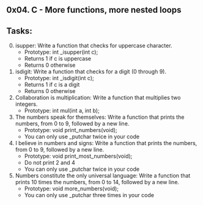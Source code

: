 0x04. C - More functions, more nested loops
---------------------------------------------
## Tasks:
0. isupper: Write a function that checks for uppercase character.
	* Prototype: int _isupper(int c);
	* Returns 1 if c is uppercase
	* Returns 0 otherwise
1. isdigit: Write a function that checks for a digit (0 through 9).
	* Prototype: int _isdigit(int c);
	* Returns 1 if c is a digit
	* Returns 0 otherwise
2. Collaboration is multiplication: Write a function that multiplies two integers.
	* Prototype: int mul(int a, int b);
3. The numbers speak for themselves: Write a function that prints the numbers, from 0 to 9, followed by a new line.
	* Prototype: void print_numbers(void);
	* You can only use _putchar twice in your code
4. I believe in numbers and signs: Write a function that prints the numbers, from 0 to 9, followed by a new line.
	* Prototype: void print_most_numbers(void);
	* Do not print 2 and 4
	* You can only use _putchar twice in your code
5. Numbers constitute the only universal language: Write a function that prints 10 times the numbers, from 0 to 14, followed by a new line.
	* Prototype: void more_numbers(void);
	* You can only use _putchar three times in your code

